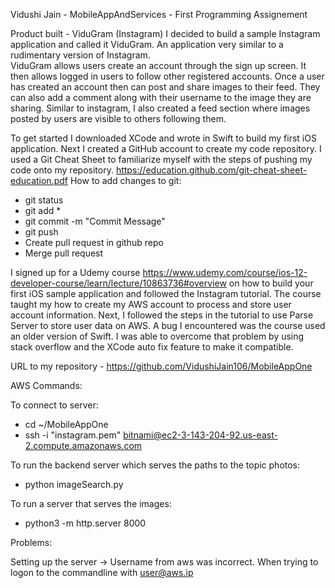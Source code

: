Vidushi Jain - MobileAppAndServices - First Programming Assignement

Product built - ViduGram (Instagram)
I decided to build a sample Instagram application and called it ViduGram. 
An application very similar to a rudimentary version of Instagram.  
ViduGram allows users create an account through the sign up screen. 
It then allows logged in users to follow other registered accounts.
Once a user has created an account then can post and share images to their feed. They can also add a comment along with their username to the image they are sharing. 
Similar to instagram, I also created a feed section where images posted by users are visible to others following them. 

To get started I downloaded XCode and wrote in Swift to build my first iOS application. 
Next I created a GitHub account to create my code repository. 
I used a Git Cheat Sheet to familiarize myself with the steps of pushing my code onto my repository. https://education.github.com/git-cheat-sheet-education.pdf
How to add changes to git:
* git status
* git add *
* git commit -m "Commit Message"
* git push
* Create pull request in github repo
* Merge pull request

I signed up for a Udemy course https://www.udemy.com/course/ios-12-developer-course/learn/lecture/10863736#overview 
on how to build your first iOS sample application and followed the Instagram tutorial. 
The course taught my how to create my AWS account to process and store user account information. 
Next, I followed the steps in the tutorial to use Parse Server to store user data on AWS. 
A bug I encountered was the course used an older version of Swift. I was able to overcome that problem by using stack overflow and the XCode auto fix feature to make it compatible. 

URL to my repository - https://github.com/VidushiJain106/MobileAppOne


AWS Commands:

To connect to server:

* cd ~/MobileAppOne
* ssh -i "instagram.pem" bitnami@ec2-3-143-204-92.us-east-2.compute.amazonaws.com


To run the backend server which serves the paths to the topic photos:
* python imageSearch.py

To run a server that serves the images:
* python3 -m http.server 8000


Problems:

Setting up the server -> Username from aws was incorrect. When trying to logon to the commandline with user@aws.ip 





